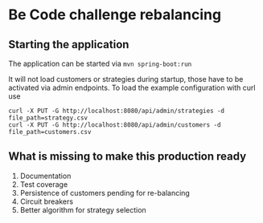 # Be Code challenge rebalancing

## Starting the application

The application can be started via `mvn spring-boot:run`

It will not load customers or strategies during startup, those have to be activated via admin endpoints. To load the example configuration with curl use

```
curl -X PUT -G http://localhost:8080/api/admin/strategies -d file_path=strategy.csv
curl -X PUT -G http://localhost:8080/api/admin/customers -d file_path=customers.csv
```

## What is missing to make this production ready

1. Documentation
2. Test coverage
3. Persistence of customers pending for re-balancing
4. Circuit breakers
5. Better algorithm for strategy selection